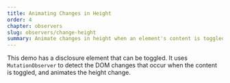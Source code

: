```yaml
---
title: Animating Changes in Height
order: 4
chapter: observers
slug: observers/change-height
summary: Animate changes in height when an element's content is toggled.
---
```


This demo has a disclosure element that can be toggled. It uses `MutationObserver` to detect the DOM changes
that occur when the content is toggled, and animates the height change.
